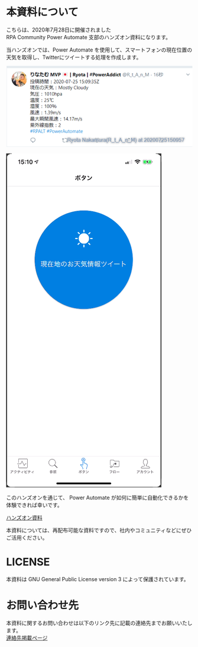 # 本資料について

こちらは、2020年7月28日に開催されました<br>
RPA Community Power Automate 支部のハンズオン資料になります。<br>

当ハンズオンでは、Power Automate を使用して、スマートフォンの現在位置の天気を取得し、Twitterにツイートする処理を作成します。

![](pasteimage/2020-07-25-15-10-14.png)

![](pasteimage/2020-07-25-15-12-52.png)

このハンズオンを通じて、 Power Automate が如何に簡単に自動化できるかを体験できれば幸いです。

[ハンズオン資料](./HandsOn.md)

本資料については、再配布可能な資料ですので、社内やコミュニティなどにぜひご活用ください。<br>

# LICENSE

本資料は GNU General Public License version 3 によって保護されています。<br>

# お問い合わせ先

本資料に関するお問い合わせは以下のリンク先に記載の連絡先までお願いいたします。<br>
[連絡先掲載ページ](http://bit.ly/Sentreseau_CTO_Info)